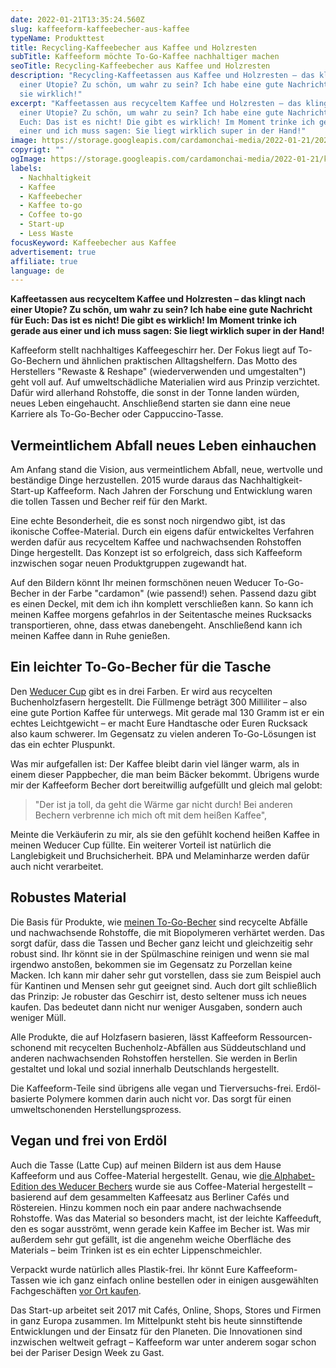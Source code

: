 ```yaml
---
date: 2022-01-21T13:35:24.560Z
slug: kaffeeform-kaffeebecher-aus-kaffee
typeName: Produkttest
title: Recycling-Kaffeebecher aus Kaffee und Holzresten
subTitle: Kaffeeform möchte To-Go-Kaffee nachhaltiger machen
seoTitle: Recycling-Kaffeebecher aus Kaffee und Holzresten
description: "Recycling-Kaffeetassen aus Kaffee und Holzresten – das klingt nach
  einer Utopie? Zu schön, um wahr zu sein? Ich habe eine gute Nachricht: Es gibt
  sie wirklich!"
excerpt: "Kaffeetassen aus recyceltem Kaffee und Holzresten – das klingt nach
  einer Utopie? Zu schön, um wahr zu sein? Ich habe eine gute Nachricht für
  Euch: Das ist es nicht! Die gibt es wirklich! Im Moment trinke ich gerade aus
  einer und ich muss sagen: Sie liegt wirklich super in der Hand!"
image: https://storage.googleapis.com/cardamonchai-media/2022-01-21/2022-01-21-kaffeeform-004-jpg-imagine-b8b8a8_787471_1024_768/640.webp
copyrigt: ""
ogImage: https://storage.googleapis.com/cardamonchai-media/2022-01-21/kaffeebecher-aus-kaffee-fb-png-imagine-181818_716860_1200_628/640.webp
labels:
  - Nachhaltigkeit
  - Kaffee
  - Kaffeebecher
  - Kaffee to-go
  - Coffee to-go
  - Start-up
  - Less Waste
focusKeyword: Kaffeebecher aus Kaffee
advertisement: true
affiliate: true
language: de
---
```

**Kaffeetassen aus recyceltem Kaffee und Holzresten – das klingt nach einer Utopie? Zu schön, um wahr zu sein? Ich habe eine gute Nachricht für Euch: Das ist es nicht! Die gibt es wirklich! Im Moment trinke ich gerade aus einer und ich muss sagen: Sie liegt wirklich super in der Hand!**

Kaffeeform stellt nachhaltiges Kaffeegeschirr her. Der Fokus liegt auf To-Go-Bechern und ähnlichen praktischen Alltagshelfern. Das Motto des Herstellers "Rewaste & Reshape" (wiederverwenden und umgestalten") geht voll auf. Auf umweltschädliche Materialien wird aus Prinzip verzichtet. Dafür wird allerhand Rohstoffe, die sonst in der Tonne landen würden, neues Leben eingehaucht. Anschließend starten sie dann eine neue Karriere als To-Go-Becher oder Cappuccino-Tasse.

## Vermeintlichem Abfall neues Leben einhauchen

Am Anfang stand die Vision, aus vermeintlichem Abfall, neue, wertvolle und beständige Dinge herzustellen. 2015 wurde daraus das Nachhaltigkeit-Start-up Kaffeeform. Nach Jahren der Forschung und Entwicklung waren die tollen Tassen und Becher reif für den Markt.

Eine echte Besonderheit, die es sonst noch nirgendwo gibt, ist das ikonische Coffee-Material. Durch ein eigens dafür entwickeltes Verfahren werden dafür aus recyceltem Kaffee und nachwachsenden Rohstoffen Dinge hergestellt. Das Konzept ist so erfolgreich, dass sich Kaffeeform inzwischen sogar neuen Produktgruppen zugewandt hat.

Auf den Bildern könnt Ihr meinen formschönen neuen Weducer To-Go-Becher in der Farbe "cardamon" (wie passend!) sehen. Passend dazu gibt es einen Deckel, mit dem ich ihn komplett verschließen kann. So kann ich meinen Kaffee morgens gefahrlos in der Seitentasche meines Rucksacks transportieren, ohne, dass etwas danebengeht. Anschließend kann ich meinen Kaffee dann in Ruhe genießen.

## Ein leichter To-Go-Becher für die Tasche

Den [Weducer Cup](https://tidd.ly/3fMeD7y) gibt es in drei Farben. Er wird aus recycelten Buchenholzfasern hergestellt. Die Füllmenge beträgt 300 Milliliter – also eine gute Portion Kaffee für unterwegs. Mit gerade mal 130 Gramm ist er ein echtes Leichtgewicht – er macht Eure Handtasche oder Euren Rucksack also kaum schwerer. Im Gegensatz zu vielen anderen To-Go-Lösungen ist das ein echter Pluspunkt.

Was mir aufgefallen ist: Der Kaffee bleibt darin viel länger warm, als in einem dieser Pappbecher, die man beim Bäcker bekommt. Übrigens wurde mir der Kaffeeform Becher dort bereitwillig aufgefüllt und gleich mal gelobt: 

> "Der ist ja toll, da geht die Wärme gar nicht durch! Bei anderen Bechern verbrenne ich mich oft mit dem heißen Kaffee",

Meinte die Verkäuferin zu mir, als sie den gefühlt kochend heißen Kaffee in meinen Weducer Cup füllte. Ein weiterer Vorteil ist natürlich die Langlebigkeit und Bruchsicherheit. BPA und Melaminharze werden dafür auch nicht verarbeitet.

## Robustes Material

Die Basis für Produkte, wie [meinen To-Go-Becher](https://tidd.ly/3fMeD7y) sind recycelte  Abfälle und nachwachsende Rohstoffe, die mit Biopolymeren verhärtet werden. Das sorgt dafür, dass die Tassen und Becher ganz leicht und gleichzeitig sehr robust sind. Ihr könnt sie in der Spülmaschine reinigen und wenn sie mal irgendwo anstoßen, bekommen sie im Gegensatz zu Porzellan keine Macken. Ich kann mir daher sehr gut vorstellen, dass sie zum Beispiel auch für Kantinen und Mensen sehr gut geeignet sind. Auch dort gilt schließlich das Prinzip: Je robuster das Geschirr ist, desto seltener muss ich neues kaufen. Das bedeutet dann nicht nur weniger Ausgaben, sondern auch weniger Müll.

<Gallery name="kaffeebecher-aus-kaffee-1" />

Alle Produkte, die auf Holzfasern basieren, lässt Kaffeeform Ressourcen-schonend mit recycelten Buchenholz-Abfällen aus Süddeutschland und anderen nachwachsenden Rohstoffen herstellen. Sie werden in Berlin gestaltet und lokal und sozial innerhalb Deutschlands hergestellt.

Die Kaffeeform-Teile sind übrigens alle vegan und Tierversuchs-frei. Erdöl-basierte Polymere kommen darin auch nicht vor. Das sorgt für einen umweltschonenden Herstellungsprozess.

## Vegan und frei von Erdöl

Auch die Tasse (Latte Cup) auf meinen Bildern ist aus dem Hause Kaffeeform und aus Coffee-Material hergestellt. Genau, wie [die Alphabet-Edition des Weducer Bechers](https://tidd.ly/3qQ77im) wurde sie aus Coffee-Material hergestellt – basierend auf dem gesammelten Kaffeesatz aus Berliner Cafés und Röstereien. Hinzu kommen noch ein paar andere nachwachsende Rohstoffe. Was das Material so besonders macht, ist der leichte Kaffeeduft, den es sogar ausströmt, wenn gerade kein Kaffee im Becher ist. Was mir außerdem sehr gut gefällt, ist die angenehm weiche Oberfläche des Materials – beim Trinken ist es ein echter Lippenschmeichler.

Verpackt wurde natürlich alles Plastik-frei. Ihr könnt Eure Kaffeeform-Tassen wie ich ganz einfach online bestellen oder in einigen ausgewählten Fachgeschäften [vor Ort kaufen](https://tidd.ly/3KwKg2X).

Das Start-up arbeitet seit 2017 mit Cafés, Online, Shops, Stores und Firmen in ganz Europa zusammen. Im Mittelpunkt steht bis heute sinnstiftende Entwicklungen und der Einsatz für den Planeten. Die Innovationen sind inzwischen weltweit gefragt – Kaffeeform war unter anderem sogar schon bei der Pariser Design Week zu Gast.

<Gallery name="kaffeebecher-aus-kaffee-2" />
